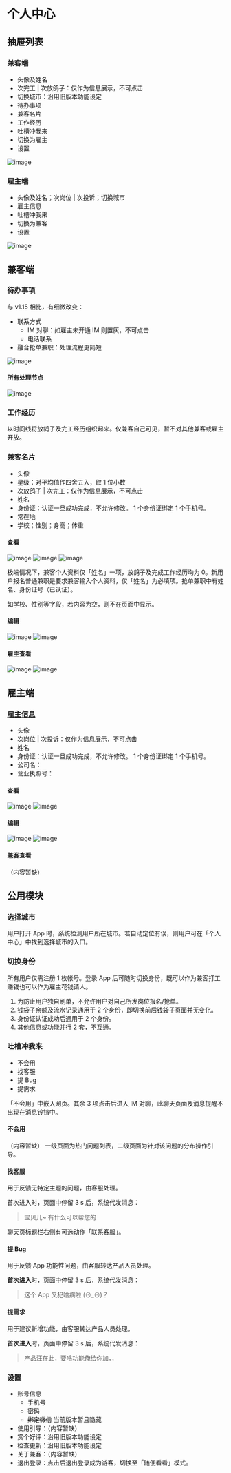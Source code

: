 # 个人中心
## 抽屉列表
### 兼客端
- 头像及姓名
- 次完工 | 次放鸽子：仅作为信息展示，不可点击
- 切换城市：沿用旧版本功能设定
- 待办事项
- 兼客名片
- 工作经历
- 吐槽冲我来
- 切换为雇主
- 设置

![image](img/drawer-c.png)

### 雇主端
- 头像及姓名；次岗位 | 次投诉；切换城市
- 雇主信息
- 吐槽冲我来
- 切换为兼客
- 设置

![image](img/drawer-b.png)
## 兼客端
### 待办事项
与 v1.15 相比，有细微改变：

- 联系方式
	- IM 对聊：如雇主未开通 IM 则置灰，不可点击
	- 电话联系
- 融合抢单兼职：处理流程更简短

![image](img/todo-list.png)

#### 所有处理节点
![image](img/fc-todo-list.png)

### 工作经历
以时间线将放鸽子及完工经历组织起来。仅兼客自己可见，暂不对其他兼客或雇主开放。

### [兼客名片](id:about-employee)
- 头像
- 星级：对平均值作四舍五入，取 1 位小数
- 次放鸽子 | 次完工：仅作为信息展示，不可点击
- 姓名
- 身份证：认证一旦成功完成，不允许修改。 1 个身份证绑定 1 个手机号。
- 常在地
- 学校；性别；身高；体重


#### 查看
![image](img/about-cc.png)
![image](img/about-cc2.png)
![image](img/about-cc3.png)

极端情况下，兼客个人资料仅「姓名」一项，放鸽子及完成工作经历均为 0。新用户报名普通兼职是要求兼客输入个人资料，仅「姓名」为必填项。抢单兼职中有姓名、身份证号（已认证）。

如学校、性别等字段，若内容为空，则不在页面中显示。
#### 编辑
![image](img/about-c-edit.png)
![image](img/about-c-edit2.png)

#### 雇主查看
![image](img/about-cb.png)
![image](img/about-cb2.png)

## 雇主端
### [雇主信息](id:about-employer)
- 头像
- 次岗位 | 次投诉：仅作为信息展示，不可点击
- 姓名
- 身份证：认证一旦成功完成，不允许修改。 1 个身份证绑定 1 个手机号。
- 公司名：
- 营业执照号：

#### 查看
![image](img/about-bb.png)
![image](img/about-bb2.png)

#### 编辑
![image](img/about-b-edit.png)
![image](img/about-b-edit2.png)

#### 兼客查看
（内容暂缺）

## 公用模块
### 选择城市
用户打开 App 时，系统检测用户所在城市。若自动定位有误，则用户可在「个人中心」中找到选择城市的入口。

### 切换身份
所有用户仅需注册 1 枚帐号。登录 App 后可随时切换身份，既可以作为兼客打工赚钱也可以作为雇主花钱请人。

1. 为防止用户独自刷单，不允许用户对自己所发岗位报名/抢单。
2. 钱袋子余额及流水记录通用于 2 个身份，即切换前后钱袋子页面并无变化。
3. 身份证认证成功后通用于 2 个身份。
4. 其他信息或功能并行 2 套，不互通。

### 吐槽冲我来
- 不会用
- 找客服
- 提 Bug
- 提需求

「不会用」中嵌入网页。其余 3 项点击后进入 IM 对聊，此聊天页面及消息提醒不出现在消息铃铛中。
#### 不会用
（内容暂缺）
一级页面为热门问题列表，二级页面为针对该问题的分布操作引导。
#### 找客服
用于反馈无特定主题的问题，由客服处理。

首次进入时，页面中停留 3 s 后，系统代发消息：

> 宝贝儿~ 有什么可以帮您的

聊天页标题栏右侧有可选动作「联系客服」。
#### 提 Bug
用于反馈 App 功能性问题，由客服转达产品人员处理。

**首次进入**时，页面中停留 3 s 后，系统代发消息：

>这个 App 又犯啥病啦 (⊙_⊙)？

#### 提需求
用于建议新增功能，由客服转达产品人员处理。

**首次进入**时，页面中停留 3 s 后，系统代发消息：

>产品汪在此，要啥功能俺给你加，，

### 设置
- 账号信息
    - 手机号
    - 密码
    - ~~绑定微信~~ 当前版本暂且隐藏
- 使用引导：（内容暂缺）
- 赏个好评：沿用旧版本功能设定
- 检查更新：沿用旧版本功能设定
- 关于兼客：（内容暂缺）
- 退出登录：点击后退出登录成为游客，切换至「随便看看」模式。